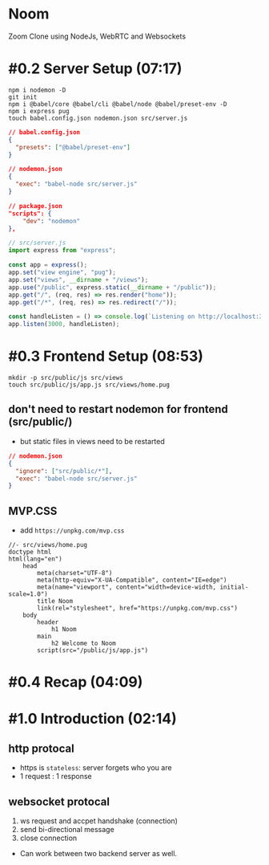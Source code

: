 # Noom

Zoom Clone using NodeJs, WebRTC and Websockets

# #0.2 Server Setup (07:17)

```
npm i nodemon -D
git init
npm i @babel/core @babel/cli @babel/node @babel/preset-env -D
npm i express pug
touch babel.config.json nodemon.json src/server.js
```

```json
// babel.config.json
{
  "presets": ["@babel/preset-env"]
}

// nodemon.json
{
  "exec": "babel-node src/server.js"
}

// package.json
"scripts": {
    "dev": "nodemon"
},
```

```js
// src/server.js
import express from "express";

const app = express();
app.set("view engine", "pug");
app.set("views", __dirname + "/views");
app.use("/public", express.static(__dirname + "/public"));
app.get("/", (req, res) => res.render("home"));
app.get("/*", (req, res) => res.redirect("/"));

const handleListen = () => console.log(`Listening on http://localhost:3000`);
app.listen(3000, handleListen);
```

# #0.3 Frontend Setup (08:53)

```
mkdir -p src/public/js src/views
touch src/public/js/app.js src/views/home.pug
```

## don't need to restart nodemon for frontend (src/public/)

- but static files in views need to be restarted

```json
// nodemon.json
{
  "ignore": ["src/public/*"],
  "exec": "babel-node src/server.js"
}
```

## MVP.CSS

- add `https://unpkg.com/mvp.css`

```pug
//- src/views/home.pug
doctype html
html(lang="en")
    head
        meta(charset="UTF-8")
        meta(http-equiv="X-UA-Compatible", content="IE=edge")
        meta(name="viewport", content="width=device-width, initial-scale=1.0")
        title Noom
        link(rel="stylesheet", href="https://unpkg.com/mvp.css")
    body
        header
            h1 Noom
        main
            h2 Welcome to Noom
        script(src="/public/js/app.js")
```

# #0.4 Recap (04:09)

# #1.0 Introduction (02:14)

## http protocal

- https is `stateless`: server forgets who you are
- 1 request : 1 response

## websocket protocal

1. ws request and accpet handshake (connection)
2. send bi-directional message
3. close connection

- Can work between two backend server as well.
